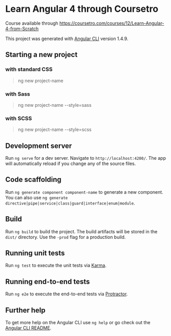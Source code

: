 # Learn Angular 4 through Coursetro

Course available through https://coursetro.com/courses/12/Learn-Angular-4-from-Scratch

This project was generated with [Angular CLI](https://github.com/angular/angular-cli) version 1.4.9.

## Starting a new project

### with standard CSS
> ng new project-name

### with Sass
> ng new project-name --style=sass

### with SCSS
> ng new project-name --style=scss

## Development server

Run `ng serve` for a dev server. Navigate to `http://localhost:4200/`. The app will automatically reload if you change any of the source files.

## Code scaffolding

Run `ng generate component component-name` to generate a new component. You can also use `ng generate directive|pipe|service|class|guard|interface|enum|module`.

## Build

Run `ng build` to build the project. The build artifacts will be stored in the `dist/` directory. Use the `-prod` flag for a production build.

## Running unit tests

Run `ng test` to execute the unit tests via [Karma](https://karma-runner.github.io).

## Running end-to-end tests

Run `ng e2e` to execute the end-to-end tests via [Protractor](http://www.protractortest.org/).

## Further help

To get more help on the Angular CLI use `ng help` or go check out the [Angular CLI README](https://github.com/angular/angular-cli/blob/master/README.md).

